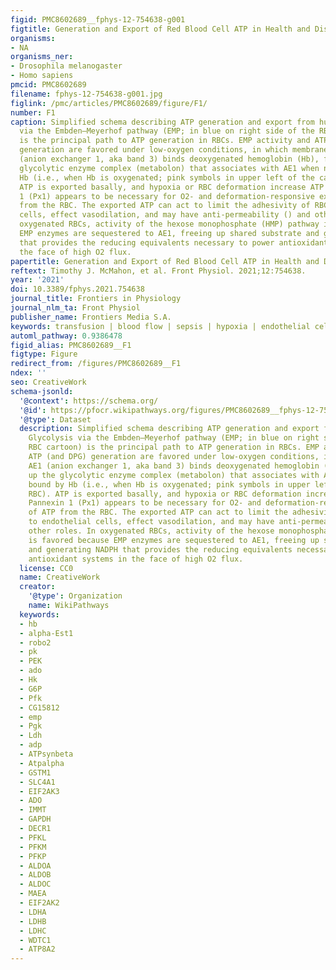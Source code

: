 ```yaml
---
figid: PMC8602689__fphys-12-754638-g001
figtitle: Generation and Export of Red Blood Cell ATP in Health and Disease
organisms:
- NA
organisms_ner:
- Drosophila melanogaster
- Homo sapiens
pmcid: PMC8602689
filename: fphys-12-754638-g001.jpg
figlink: /pmc/articles/PMC8602689/figure/F1/
number: F1
caption: Simplified schema describing ATP generation and export from human RBCs. Glycolysis
  via the Embden–Meyerhof pathway (EMP; in blue on right side of the RBC cartoon)
  is the principal path to ATP generation in RBCs. EMP activity and ATP (and DPG)
  generation are favored under low-oxygen conditions, in which membrane-resident AE1
  (anion exchanger 1, aka band 3) binds deoxygenated hemoglobin (Hb), freeing up the
  glycolytic enzyme complex (metabolon) that associates with AE1 when not bound by
  Hb (i.e., when Hb is oxygenated; pink symbols in upper left of the cartoon RBC).
  ATP is exported basally, and hypoxia or RBC deformation increase ATP export. Pannexin
  1 (Px1) appears to be necessary for O2- and deformation-responsive export of ATP
  from the RBC. The exported ATP can act to limit the adhesivity of RBCs to endothelial
  cells, effect vasodilation, and may have anti-permeability () and other roles. In
  oxygenated RBCs, activity of the hexose monophosphate (HMP) pathway is favored because
  EMP enzymes are sequestered to AE1, freeing up shared substrate and generating NADPH
  that provides the reducing equivalents necessary to power antioxidant systems in
  the face of high O2 flux.
papertitle: Generation and Export of Red Blood Cell ATP in Health and Disease.
reftext: Timothy J. McMahon, et al. Front Physiol. 2021;12:754638.
year: '2021'
doi: 10.3389/fphys.2021.754638
journal_title: Frontiers in Physiology
journal_nlm_ta: Front Physiol
publisher_name: Frontiers Media S.A.
keywords: transfusion | blood flow | sepsis | hypoxia | endothelial cells
automl_pathway: 0.9386478
figid_alias: PMC8602689__F1
figtype: Figure
redirect_from: /figures/PMC8602689__F1
ndex: ''
seo: CreativeWork
schema-jsonld:
  '@context': https://schema.org/
  '@id': https://pfocr.wikipathways.org/figures/PMC8602689__fphys-12-754638-g001.html
  '@type': Dataset
  description: Simplified schema describing ATP generation and export from human RBCs.
    Glycolysis via the Embden–Meyerhof pathway (EMP; in blue on right side of the
    RBC cartoon) is the principal path to ATP generation in RBCs. EMP activity and
    ATP (and DPG) generation are favored under low-oxygen conditions, in which membrane-resident
    AE1 (anion exchanger 1, aka band 3) binds deoxygenated hemoglobin (Hb), freeing
    up the glycolytic enzyme complex (metabolon) that associates with AE1 when not
    bound by Hb (i.e., when Hb is oxygenated; pink symbols in upper left of the cartoon
    RBC). ATP is exported basally, and hypoxia or RBC deformation increase ATP export.
    Pannexin 1 (Px1) appears to be necessary for O2- and deformation-responsive export
    of ATP from the RBC. The exported ATP can act to limit the adhesivity of RBCs
    to endothelial cells, effect vasodilation, and may have anti-permeability () and
    other roles. In oxygenated RBCs, activity of the hexose monophosphate (HMP) pathway
    is favored because EMP enzymes are sequestered to AE1, freeing up shared substrate
    and generating NADPH that provides the reducing equivalents necessary to power
    antioxidant systems in the face of high O2 flux.
  license: CC0
  name: CreativeWork
  creator:
    '@type': Organization
    name: WikiPathways
  keywords:
  - hb
  - alpha-Est1
  - robo2
  - pk
  - PEK
  - ado
  - Hk
  - G6P
  - Pfk
  - CG15812
  - emp
  - Pgk
  - Ldh
  - adp
  - ATPsynbeta
  - Atpalpha
  - GSTM1
  - SLC4A1
  - EIF2AK3
  - ADO
  - IMMT
  - GAPDH
  - DECR1
  - PFKL
  - PFKM
  - PFKP
  - ALDOA
  - ALDOB
  - ALDOC
  - MAEA
  - EIF2AK2
  - LDHA
  - LDHB
  - LDHC
  - WDTC1
  - ATP8A2
---
```

